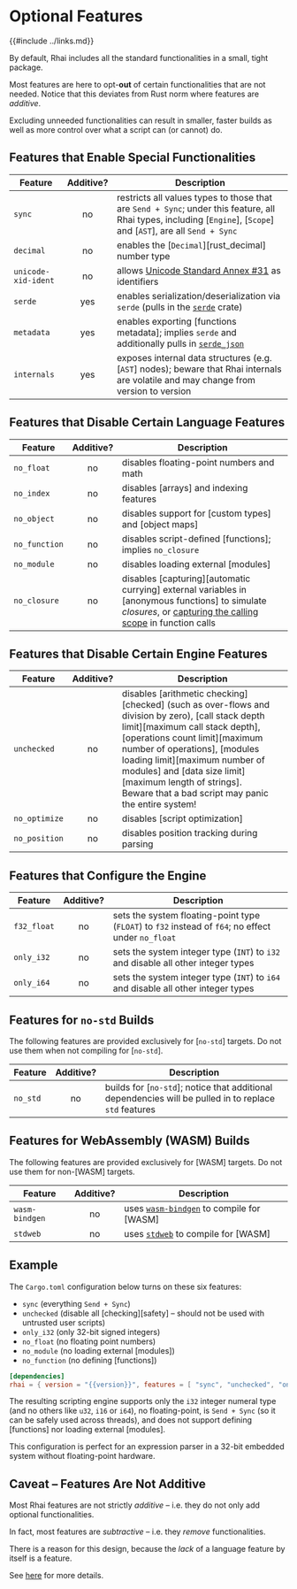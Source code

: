 Optional Features
================

{{#include ../links.md}}

By default, Rhai includes all the standard functionalities in a small, tight package.

Most features are here to opt-**out** of certain functionalities that are not needed.
Notice that this deviates from Rust norm where features are _additive_.

Excluding unneeded functionalities can result in smaller, faster builds as well as
more control over what a script can (or cannot) do.


Features that Enable Special Functionalities
-------------------------------------------

| Feature             | Additive? | Description                                                                                                                                                        |
| ------------------- | :-------: | ------------------------------------------------------------------------------------------------------------------------------------------------------------------ |
| `sync`              |    no     | restricts all values types to those that are `Send + Sync`; under this feature, all Rhai types, including [`Engine`], [`Scope`] and [`AST`], are all `Send + Sync` |
| `decimal`           |    no     | enables the [`Decimal`][rust_decimal] number type                                                                                                                  |
| `unicode-xid-ident` |    no     | allows [Unicode Standard Annex #31](http://www.unicode.org/reports/tr31/) as identifiers                                                                           |
| `serde`             |    yes    | enables serialization/deserialization via `serde` (pulls in the [`serde`](https://crates.io/crates/serde) crate)                                                   |
| `metadata`          |    yes    | enables exporting [functions metadata]; implies `serde` and additionally pulls in [`serde_json`](https://crates.io/crates/serde_json)                              |
| `internals`         |    yes    | exposes internal data structures (e.g. [`AST`] nodes); beware that Rhai internals are volatile and may change from version to version                              |


Features that Disable Certain Language Features
----------------------------------------------

| Feature       | Additive? | Description                                                                                                                                                                                         |
| ------------- | :-------: | --------------------------------------------------------------------------------------------------------------------------------------------------------------------------------------------------- |
| `no_float`    |    no     | disables floating-point numbers and math                                                                                                                                                            |
| `no_index`    |    no     | disables [arrays] and indexing features                                                                                                                                                             |
| `no_object`   |    no     | disables support for [custom types] and [object maps]                                                                                                                                               |
| `no_function` |    no     | disables script-defined [functions]; implies `no_closure`                                                                                                                                           |
| `no_module`   |    no     | disables loading external [modules]                                                                                                                                                                 |
| `no_closure`  |    no     | disables [capturing][automatic currying] external variables in [anonymous functions] to simulate _closures_, or [capturing the calling scope]({{rootUrl}}/language/fn-capture.md) in function calls |


Features that Disable Certain Engine Features
--------------------------------------------

| Feature       | Additive? | Description                                                                                                                                                                                                                                                                                                                                                   |
| ------------- | :-------: | ------------------------------------------------------------------------------------------------------------------------------------------------------------------------------------------------------------------------------------------------------------------------------------------------------------------------------------------------------------- |
| `unchecked`   |    no     | disables [arithmetic checking][checked] (such as over-flows and division by zero), [call stack depth limit][maximum call stack depth], [operations count limit][maximum number of operations], [modules loading limit][maximum number of modules] and [data size limit][maximum length of strings].<br/>Beware that a bad script may panic the entire system! |
| `no_optimize` |    no     | disables [script optimization]                                                                                                                                                                                                                                                                                                                                |
| `no_position` |    no     | disables position tracking during parsing                                                                                                                                                                                                                                                                                                                     |


Features that Configure the Engine
---------------------------------

| Feature     | Additive? | Description                                                                                         |
| ----------- | :-------: | --------------------------------------------------------------------------------------------------- |
| `f32_float` |    no     | sets the system floating-point type (`FLOAT`) to `f32` instead of `f64`; no effect under `no_float` |
| `only_i32`  |    no     | sets the system integer type (`INT`) to `i32` and disable all other integer types                   |
| `only_i64`  |    no     | sets the system integer type (`INT`) to `i64` and disable all other integer types                   |


Features for `no-std` Builds
---------------------------

The following features are provided exclusively for [`no-std`] targets.
Do not use them when not compiling for [`no-std`].

| Feature  | Additive? | Description                                                                                            |
| -------- | :-------: | ------------------------------------------------------------------------------------------------------ |
| `no_std` |    no     | builds for [`no-std`]; notice that additional dependencies will be pulled in to replace `std` features |


Features for WebAssembly (WASM) Builds
-------------------------------------

The following features are provided exclusively for [WASM] targets.
Do not use them for non-[WASM] targets.

| Feature        | Additive? | Description                                                                        |
| -------------- | :-------: | ---------------------------------------------------------------------------------- |
| `wasm-bindgen` |    no     | uses [`wasm-bindgen`](https://crates.io/crates/wasm-bindgen) to compile for [WASM] |
| `stdweb`       |    no     | uses [`stdweb`](https://crates.io/crates/stdweb) to compile for [WASM]             |


Example
-------

The `Cargo.toml` configuration below turns on these six features:

* `sync` (everything `Send + Sync`)
* `unchecked` (disable all [checking][safety] &ndash; should not be used with untrusted user scripts)
* `only_i32` (only 32-bit signed integers)
* `no_float` (no floating point numbers)
* `no_module` (no loading external [modules])
* `no_function` (no defining [functions])

```toml
[dependencies]
rhai = { version = "{{version}}", features = [ "sync", "unchecked", "only_i32", "no_float", "no_module", "no_function" ] }
```

The resulting scripting engine supports only the `i32` integer numeral type (and no others like `u32`, `i16` or `i64`),
no floating-point, is `Send + Sync` (so it can be safely used across threads), and does not support defining [functions]
nor loading external [modules].

This configuration is perfect for an expression parser in a 32-bit embedded system without floating-point hardware.


Caveat &ndash; Features Are Not Additive
---------------------------------------

Most Rhai features are not strictly _additive_ &ndash; i.e. they do not only add optional functionalities.

In fact, most features are _subtractive_ &ndash; i.e. they _remove_ functionalities.

There is a reason for this design, because the _lack_ of a language feature by itself is a feature.

See [here]({{rootUrl}}/patterns/multiple.md) for more details.
